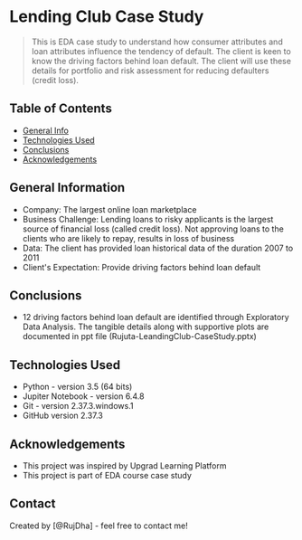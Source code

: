 # Lending Club Case Study
> This is EDA case study to understand how consumer attributes and loan attributes influence the tendency of default. The client is keen to know the driving factors behind loan default. The client will use these details for portfolio and risk assessment for reducing defaulters (credit loss).



## Table of Contents
* [General Info](#general-information)
* [Technologies Used](#technologies-used)
* [Conclusions](#conclusions)
* [Acknowledgements](#acknowledgements)


## General Information
- Company: The largest online loan marketplace
- Business Challenge: Lending loans to risky applicants is the largest source of financial loss (called credit loss). Not approving loans to the clients who are likely to repay, results in loss of business 
- Data: The client has provided loan historical data of the duration 2007 to 2011
- Client's Expectation: Provide driving factors behind loan default


## Conclusions
- 12 driving factors behind loan default are identified through Exploratory Data Analysis. The tangible details along with supportive plots are documented in ppt file (Rujuta-LeandingClub-CaseStudy.pptx)



## Technologies Used
- Python - version 3.5 (64 bits)
- Jupiter Notebook - version 6.4.8
- Git - version 2.37.3.windows.1
- GitHub version 2.37.3


## Acknowledgements
- This project was inspired by Upgrad Learning Platform
- This project is part of EDA course case study


## Contact
Created by [@RujDha] - feel free to contact me!


<!-- ## License -->
<!-- This project is open source  -->

